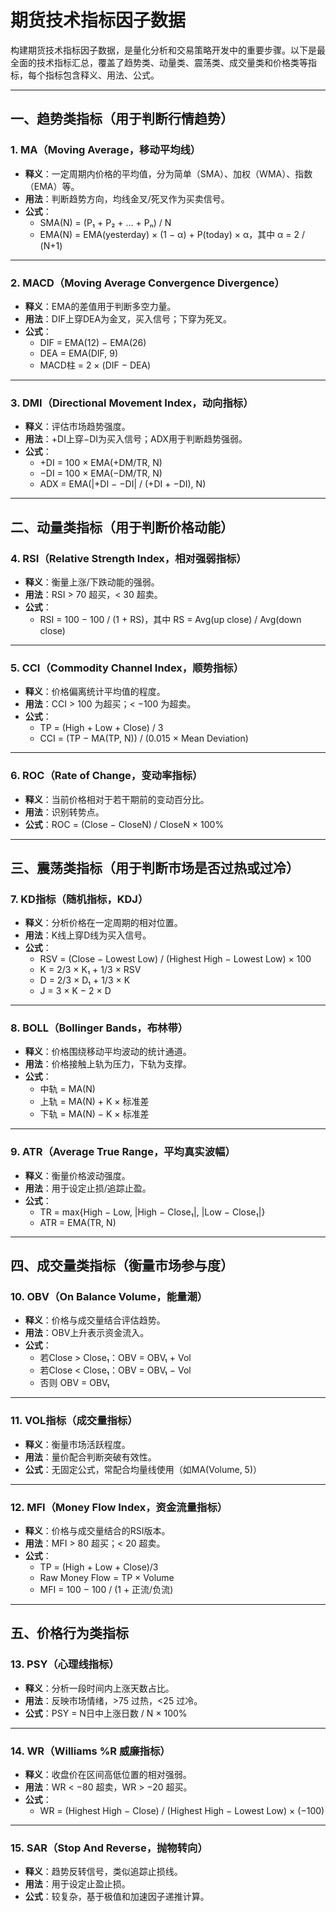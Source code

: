 # 期货技术指标因子数据

构建期货技术指标因子数据，是量化分析和交易策略开发中的重要步骤。以下是最全面的技术指标汇总，覆盖了趋势类、动量类、震荡类、成交量类和价格类等指标，每个指标包含释义、用法、公式。

---

## 一、趋势类指标（用于判断行情趋势）

### 1. MA（Moving Average，移动平均线）
- **释义**：一定周期内价格的平均值，分为简单（SMA）、加权（WMA）、指数（EMA）等。  
- **用法**：判断趋势方向，均线金叉/死叉作为买卖信号。  
- **公式**：  
  - SMA(N) = (P₁ + P₂ + … + Pₙ) / N  
  - EMA(N) = EMA(yesterday) × (1 − α) + P(today) × α，其中 α = 2 / (N+1)  

---

### 2. MACD（Moving Average Convergence Divergence）
- **释义**：EMA的差值用于判断多空力量。  
- **用法**：DIF上穿DEA为金叉，买入信号；下穿为死叉。  
- **公式**：  
  - DIF = EMA(12) − EMA(26)  
  - DEA = EMA(DIF, 9)  
  - MACD柱 = 2 × (DIF − DEA)  

---

### 3. DMI（Directional Movement Index，动向指标）
- **释义**：评估市场趋势强度。  
- **用法**：+DI上穿−DI为买入信号；ADX用于判断趋势强弱。  
- **公式**：  
  - +DI = 100 × EMA(+DM/TR, N)  
  - −DI = 100 × EMA(−DM/TR, N)  
  - ADX = EMA(|+DI − −DI| / (+DI + −DI), N)  

---

## 二、动量类指标（用于判断价格动能）

### 4. RSI（Relative Strength Index，相对强弱指标）
- **释义**：衡量上涨/下跌动能的强弱。  
- **用法**：RSI > 70 超买，< 30 超卖。  
- **公式**：  
  - RSI = 100 − 100 / (1 + RS)，其中 RS = Avg(up close) / Avg(down close)  

---

### 5. CCI（Commodity Channel Index，顺势指标）
- **释义**：价格偏离统计平均值的程度。  
- **用法**：CCI > 100 为超买；< −100 为超卖。  
- **公式**：  
  - TP = (High + Low + Close) / 3  
  - CCI = (TP − MA(TP, N)) / (0.015 × Mean Deviation)  

---

### 6. ROC（Rate of Change，变动率指标）
- **释义**：当前价格相对于若干期前的变动百分比。  
- **用法**：识别转势点。  
- **公式**：ROC = (Close − CloseN) / CloseN × 100%  

---

## 三、震荡类指标（用于判断市场是否过热或过冷）

### 7. KD指标（随机指标，KDJ）
- **释义**：分析价格在一定周期的相对位置。  
- **用法**：K线上穿D线为买入信号。  
- **公式**：  
  - RSV = (Close − Lowest Low) / (Highest High − Lowest Low) × 100  
  - K = 2/3 × K₁ + 1/3 × RSV  
  - D = 2/3 × D₁ + 1/3 × K  
  - J = 3 × K − 2 × D  

---

### 8. BOLL（Bollinger Bands，布林带）
- **释义**：价格围绕移动平均波动的统计通道。  
- **用法**：价格接触上轨为压力，下轨为支撑。  
- **公式**：  
  - 中轨 = MA(N)  
  - 上轨 = MA(N) + K × 标准差  
  - 下轨 = MA(N) − K × 标准差  

---

### 9. ATR（Average True Range，平均真实波幅）
- **释义**：衡量价格波动强度。  
- **用法**：用于设定止损/追踪止盈。  
- **公式**：  
  - TR = max{High − Low, |High − Close₁|, |Low − Close₁|}  
  - ATR = EMA(TR, N)  

---

## 四、成交量类指标（衡量市场参与度）

### 10. OBV（On Balance Volume，能量潮）
- **释义**：价格与成交量结合评估趋势。  
- **用法**：OBV上升表示资金流入。  
- **公式**：  
  - 若Close > Close₁：OBV = OBV₁ + Vol  
  - 若Close < Close₁：OBV = OBV₁ − Vol  
  - 否则 OBV = OBV₁  

---

### 11. VOL指标（成交量指标）
- **释义**：衡量市场活跃程度。  
- **用法**：量价配合判断突破有效性。  
- **公式**：无固定公式，常配合均量线使用（如MA(Volume, 5)）  

---

### 12. MFI（Money Flow Index，资金流量指标）
- **释义**：价格与成交量结合的RSI版本。  
- **用法**：MFI > 80 超买；< 20 超卖。  
- **公式**：  
  - TP = (High + Low + Close)/3  
  - Raw Money Flow = TP × Volume  
  - MFI = 100 − 100 / (1 + 正流/负流)  

---

## 五、价格行为类指标

### 13. PSY（心理线指标）
- **释义**：分析一段时间内上涨天数占比。  
- **用法**：反映市场情绪，>75 过热，<25 过冷。  
- **公式**：PSY = N日中上涨日数 / N × 100%  

---

### 14. WR（Williams %R 威廉指标）
- **释义**：收盘价在区间高低位置的相对强弱。  
- **用法**：WR < −80 超卖，WR > −20 超买。  
- **公式**：  
  - WR = (Highest High − Close) / (Highest High − Lowest Low) × (−100)  

---

### 15. SAR（Stop And Reverse，抛物转向）
- **释义**：趋势反转信号，类似追踪止损线。  
- **用法**：用于设定止盈止损。  
- **公式**：较复杂，基于极值和加速因子递推计算。  